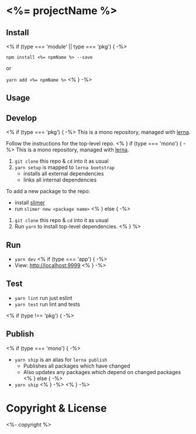 # <%= projectName %>

## Install
<% if (type === 'module' || type === 'pkg')  { -%>

`npm install <%= npmName %> --save`

or

`yarn add <%= npmName %>`
<% } -%>


## Usage


## Develop

<% if (type === 'pkg') { -%>
This is a mono repository, managed with [lerna](https://lernajs.io/).

Follow the instructions for the top-level repo.
<% } if (type === 'mono') { -%>
This is a mono repository, managed with [lerna](https://lernajs.io/).

1. `git clone` this repo & `cd` into it as usual
2. `yarn setup` is mapped to `lerna bootstrap`
   - installs all external dependencies
   - links all internal dependencies

To add a new package to the repo:
   - install [slimer](https://github.com/TryGhost/slimer)
   - run `slimer new <package name>`
<% } else { -%>
1. `git clone` this repo & `cd` into it as usual
2. Run `yarn` to install top-level dependencies.
<% } %>

## Run

- `yarn dev`
<% if (type === 'app') { -%>
- View: [http://localhost:9999](http://localhost:9999)
<% } -%>


## Test

- `yarn lint` run just eslint
- `yarn test` run lint and tests


<% if (type !== 'pkg') { -%>
## Publish

<% if (type === 'mono') { -%>
- `yarn ship` is an alias for `lerna publish`
    - Publishes all packages which have changed
    - Also updates any packages which depend on changed packages
<% } else { -%>
- `yarn ship`
<% } -%>
<% } -%>


# Copyright & License

<%- copyright %>
